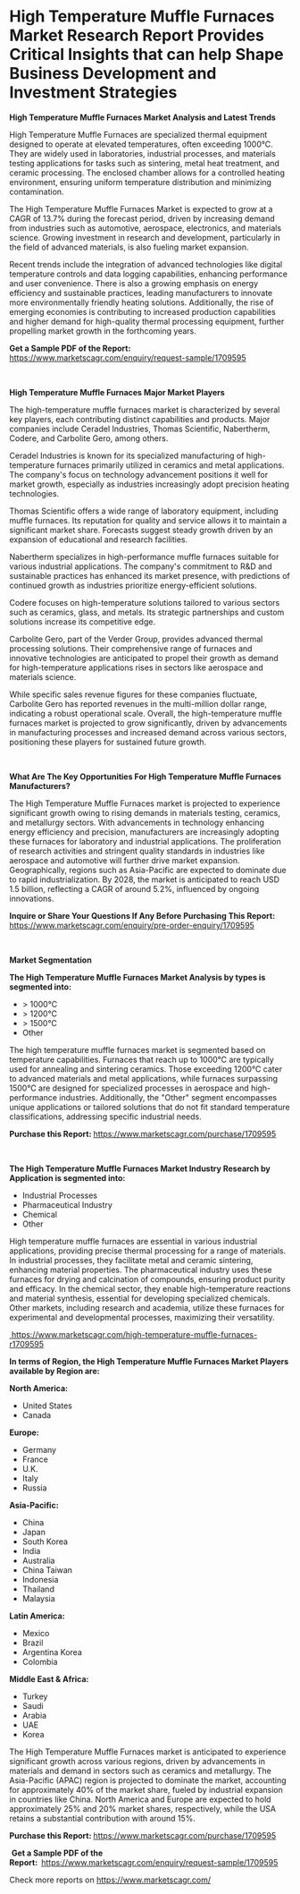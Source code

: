 <p><h1>High Temperature Muffle Furnaces Market Research Report Provides Critical Insights that can help Shape Business Development and Investment Strategies</h1></p><p><strong>High Temperature Muffle Furnaces Market Analysis and Latest Trends</strong></p>
<p><p>High Temperature Muffle Furnaces are specialized thermal equipment designed to operate at elevated temperatures, often exceeding 1000°C. They are widely used in laboratories, industrial processes, and materials testing applications for tasks such as sintering, metal heat treatment, and ceramic processing. The enclosed chamber allows for a controlled heating environment, ensuring uniform temperature distribution and minimizing contamination.</p><p>The High Temperature Muffle Furnaces Market is expected to grow at a CAGR of 13.7% during the forecast period, driven by increasing demand from industries such as automotive, aerospace, electronics, and materials science. Growing investment in research and development, particularly in the field of advanced materials, is also fueling market expansion. </p><p>Recent trends include the integration of advanced technologies like digital temperature controls and data logging capabilities, enhancing performance and user convenience. There is also a growing emphasis on energy efficiency and sustainable practices, leading manufacturers to innovate more environmentally friendly heating solutions. Additionally, the rise of emerging economies is contributing to increased production capabilities and higher demand for high-quality thermal processing equipment, further propelling market growth in the forthcoming years.</p></p>
<p><strong>Get a Sample PDF of the Report:&nbsp;</strong> <a href="https://www.marketscagr.com/enquiry/request-sample/1709595?utm_campaign=1944&utm_medium=2&utm_source=Github&utm_content=ia&utm_term=10012025&utm_id=high-temperature-muffle-furnaces">https://www.marketscagr.com/enquiry/request-sample/1709595</a></p>
<p>&nbsp;</p>
<p><strong>High Temperature Muffle Furnaces Major Market Players</strong></p>
<p><p>The high-temperature muffle furnaces market is characterized by several key players, each contributing distinct capabilities and products. Major companies include Ceradel Industries, Thomas Scientific, Nabertherm, Codere, and Carbolite Gero, among others.</p><p>Ceradel Industries is known for its specialized manufacturing of high-temperature furnaces primarily utilized in ceramics and metal applications. The company's focus on technology advancement positions it well for market growth, especially as industries increasingly adopt precision heating technologies.</p><p>Thomas Scientific offers a wide range of laboratory equipment, including muffle furnaces. Its reputation for quality and service allows it to maintain a significant market share. Forecasts suggest steady growth driven by an expansion of educational and research facilities.</p><p>Nabertherm specializes in high-performance muffle furnaces suitable for various industrial applications. The company's commitment to R&D and sustainable practices has enhanced its market presence, with predictions of continued growth as industries prioritize energy-efficient solutions.</p><p>Codere focuses on high-temperature solutions tailored to various sectors such as ceramics, glass, and metals. Its strategic partnerships and custom solutions increase its competitive edge.</p><p>Carbolite Gero, part of the Verder Group, provides advanced thermal processing solutions. Their comprehensive range of furnaces and innovative technologies are anticipated to propel their growth as demand for high-temperature applications rises in sectors like aerospace and materials science.</p><p>While specific sales revenue figures for these companies fluctuate, Carbolite Gero has reported revenues in the multi-million dollar range, indicating a robust operational scale. Overall, the high-temperature muffle furnaces market is projected to grow significantly, driven by advancements in manufacturing processes and increased demand across various sectors, positioning these players for sustained future growth.</p></p>
<p>&nbsp;</p>
<p><strong>What Are The Key Opportunities For High Temperature Muffle Furnaces Manufacturers?</strong></p>
<p><p>The High Temperature Muffle Furnaces market is projected to experience significant growth owing to rising demands in materials testing, ceramics, and metallurgy sectors. With advancements in technology enhancing energy efficiency and precision, manufacturers are increasingly adopting these furnaces for laboratory and industrial applications. The proliferation of research activities and stringent quality standards in industries like aerospace and automotive will further drive market expansion. Geographically, regions such as Asia-Pacific are expected to dominate due to rapid industrialization. By 2028, the market is anticipated to reach USD 1.5 billion, reflecting a CAGR of around 5.2%, influenced by ongoing innovations.</p></p>
<p><strong>Inquire or Share Your Questions If Any Before Purchasing This Report:</strong> <a href="https://www.marketscagr.com/enquiry/pre-order-enquiry/1709595?utm_campaign=1944&utm_medium=2&utm_source=Github&utm_content=ia&utm_term=10012025&utm_id=high-temperature-muffle-furnaces">https://www.marketscagr.com/enquiry/pre-order-enquiry/1709595</a></p>
<p>&nbsp;</p>
<p><strong>Market Segmentation</strong></p>
<p><strong>The High Temperature Muffle Furnaces Market Analysis by types is segmented into:</strong></p>
<p><ul><li>> 1000℃</li><li>> 1200℃</li><li>> 1500℃</li><li>Other</li></ul></p>
<p><p>The high temperature muffle furnaces market is segmented based on temperature capabilities. Furnaces that reach up to 1000℃ are typically used for annealing and sintering ceramics. Those exceeding 1200℃ cater to advanced materials and metal applications, while furnaces surpassing 1500℃ are designed for specialized processes in aerospace and high-performance industries. Additionally, the "Other" segment encompasses unique applications or tailored solutions that do not fit standard temperature classifications, addressing specific industrial needs.</p></p>
<p><strong>Purchase this Report:&nbsp;</strong><a href="https://www.marketscagr.com/purchase/1709595?utm_campaign=1944&utm_medium=2&utm_source=Github&utm_content=ia&utm_term=10012025&utm_id=high-temperature-muffle-furnaces">https://www.marketscagr.com/purchase/1709595</a></p>
<p>&nbsp;</p>
<p><strong>The High Temperature Muffle Furnaces Market Industry Research by Application is segmented into:</strong></p>
<p><ul><li>Industrial Processes</li><li>Pharmaceutical Industry</li><li>Chemical</li><li>Other</li></ul></p>
<p><p>High temperature muffle furnaces are essential in various industrial applications, providing precise thermal processing for a range of materials. In industrial processes, they facilitate metal and ceramic sintering, enhancing material properties. The pharmaceutical industry uses these furnaces for drying and calcination of compounds, ensuring product purity and efficacy. In the chemical sector, they enable high-temperature reactions and material synthesis, essential for developing specialized chemicals. Other markets, including research and academia, utilize these furnaces for experimental and developmental processes, maximizing their versatility.</p></p>
<p><a href="https://www.marketscagr.com/high-temperature-muffle-furnaces-r1709595?utm_campaign=1944&utm_medium=2&utm_source=Github&utm_content=ia&utm_term=10012025&utm_id=high-temperature-muffle-furnaces">&nbsp;https://www.marketscagr.com/high-temperature-muffle-furnaces-r1709595</a></p>
<p><strong>In terms of Region, the High Temperature Muffle Furnaces Market Players available by Region are:</strong></p>
<p>
    <p> <strong> North America: </strong>
        <ul>
            <li>United States</li>
            <li>Canada</li>
        </ul>
        </p> 
    <p> <strong> Europe: </strong>
        <ul>
            <li>Germany</li>
            <li>France</li>
            <li>U.K.</li>
            <li>Italy</li>
            <li>Russia</li>
        </ul>
        </p> 
    <p> <strong> Asia-Pacific: </strong>
        <ul>
            <li>China</li>
            <li>Japan</li>
            <li>South Korea</li>
            <li>India</li>
            <li>Australia</li>
            <li>China Taiwan</li>
            <li>Indonesia</li>
            <li>Thailand</li>
            <li>Malaysia</li>
        </ul>
        </p> 
    <p> <strong> Latin America: </strong>
        <ul>
            <li>Mexico</li>
            <li>Brazil</li>
            <li>Argentina Korea</li>
            <li>Colombia</li>
        </ul>
        </p> 
    <p> <strong> Middle East & Africa: </strong>
        <ul>
            <li>Turkey</li>
            <li>Saudi</li>
            <li>Arabia</li>
            <li>UAE</li>
            <li>Korea</li>
        </ul>
    </p>
    </p>
<p><p>The High Temperature Muffle Furnaces market is anticipated to experience significant growth across various regions, driven by advancements in materials and demand in sectors such as ceramics and metallurgy. The Asia-Pacific (APAC) region is projected to dominate the market, accounting for approximately 40% of the market share, fueled by industrial expansion in countries like China. North America and Europe are expected to hold approximately 25% and 20% market shares, respectively, while the USA retains a substantial contribution with around 15%.</p></p>
<p><strong>Purchase this Report: </strong><a href="https://www.marketscagr.com/purchase/1709595?utm_campaign=1944&utm_medium=2&utm_source=Github&utm_content=ia&utm_term=10012025&utm_id=high-temperature-muffle-furnaces">https://www.marketscagr.com/purchase/1709595</a></p>
<p>&nbsp;<strong>Get a Sample PDF of the Report:&nbsp;&nbsp;</strong><a href="https://www.marketscagr.com/enquiry/request-sample/1709595?utm_campaign=1944&utm_medium=2&utm_source=Github&utm_content=ia&utm_term=10012025&utm_id=high-temperature-muffle-furnaces">https://www.marketscagr.com/enquiry/request-sample/1709595</a></p>
<p><strong></strong></p>
<p>Check more reports on <a href="https://www.marketscagr.com/?utm_campaign=1944&utm_medium=2&utm_source=Github&utm_content=ia&utm_term=10012025&utm_id=high-temperature-muffle-furnaces">https://www.marketscagr.com/</a></p>